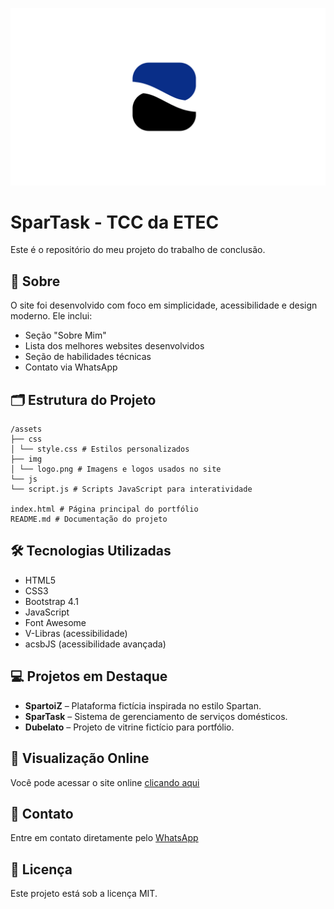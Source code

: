 ![Tela inicial](public/assets/img/banner-logo-spartask.png)

# SparTask - TCC da ETEC

Este é o repositório do meu projeto do trabalho de conclusão.

## 📌 Sobre

O site foi desenvolvido com foco em simplicidade, acessibilidade e design moderno. Ele inclui:
- Seção "Sobre Mim"
- Lista dos melhores websites desenvolvidos
- Seção de habilidades técnicas
- Contato via WhatsApp

## 🗂 Estrutura do Projeto
```
/assets
├── css
│ └── style.css # Estilos personalizados
├── img
│ └── logo.png # Imagens e logos usados no site
└── js
└── script.js # Scripts JavaScript para interatividade

index.html # Página principal do portfólio
README.md # Documentação do projeto

```
## 🛠️ Tecnologias Utilizadas

- HTML5
- CSS3
- Bootstrap 4.1
- JavaScript
- Font Awesome
- V-Libras (acessibilidade)
- acsbJS (acessibilidade avançada)

## 💻 Projetos em Destaque

- **SpartoiZ** – Plataforma fictícia inspirada no estilo Spartan.
- **SparTask** – Sistema de gerenciamento de serviços domésticos.
- **Dubelato** – Projeto de vitrine fictício para portfólio.

## 🔗 Visualização Online

Você pode acessar o site online [clicando aqui](https://spartacusz.vercel.app)

## 📱 Contato

Entre em contato diretamente pelo [WhatsApp](https://wa.me/5513996061925)

## 🧩 Licença

Este projeto está sob a licença MIT.